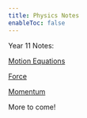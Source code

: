 ```yaml
---
title: Physics Notes
enableToc: false
---
```


Year 11 Notes:

[Motion Equations](Physics/Motion.md)

[Force](Physics/Force.md) 

[Momentum](Physics/Momentum.md)

More to come!
